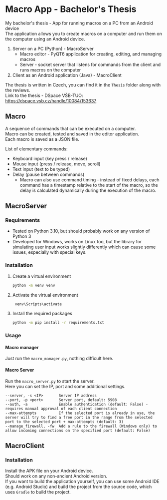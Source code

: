 # Macro App - Bachelor's Thesis

My bachelor's thesis - App for running macros on a PC from an Android device\
The application allows you to create macros on a computer and run them on the computer using an Android device.
1. Server on a PC (Python) - MacroServer
   - Macro editor - PyQT6 application for creating, editing, and managing macros
   - Server - socket server that listens for commands from the client and runs macros on the computer
2. Client as an Android application (Java) - MacroClient

The thesis is written in Czech, you can find it in the `Thesis` folder along with the reviews.\
Link to the thesis - DSpace VŠB-TUO: https://dspace.vsb.cz/handle/10084/153637



## Macro
A sequence of commands that can be executed on a computer.\
Macro can be created, tested and saved in the editor application.\
Each macro is saved as a JSON file.

List of elementary commands:
- Keyboard input (key press / release)
- Mouse input (press / release, move, scroll)
- Text input (text to be typed)
- Delay (pause between commands)
  - Macro can also use command timing - instead of fixed delays, each command has a timestamp relative to the start of the macro, so the delay is calculated dynamically during the execution of the macro.

## MacroServer

### Requirements
- Tested on Python 3.10, but should probably work on any version of Python 3
- Developed for Windows, works on Linux too, but the library for simulating user input works slightly differently which can cause some issues, especially with special keys.

### Installation
1. Create a virtual environment
   ```bash
   python -m venv venv
   ```   
2. Activate the virtual environment
   ```bash
    venv\Scripts\activate
    ```
3. Install the required packages
    ```bash
    python -m pip install -r requirements.txt
    ```

### Usage
#### Macro manager
Just run the `macro_manager.py`, nothing difficult here.
#### Macro Server
Run the `macro_server.py` to start the server.\
Here you can set the IP, port and some additional settings.
```
--server, -s <IP>       Server IP address
--port, -p <port>       Server port, default: 5908
--auth, -a              Enable authentication (default: False) - requires manual approval of each client connection
--max-attempts          If the selected port is already in use, the server will try to find a free port in the range from the selected port to the selected port + max-attempts (default: 3)
--manage_firewall, -fw  Add a rule to the firewall (Windows only) to allow incoming connections on the specified port (default: False)
```

## MacroClient

### Installation
Install the APK file on your Android device.\
Should work on any non-ancient Android version.\
If you want to build the application yourself, you can use some Android IDE (e.g. Android Studio) and build the project from the source code, which uses `Gradle` to build the project.
